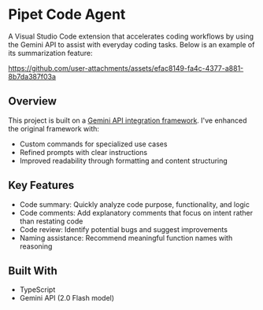 # Pipet Code Agent
A Visual Studio Code extension that accelerates coding workflows by using the Gemini API to assist with everyday coding tasks. Below is an example of its summarization feature:

https://github.com/user-attachments/assets/efac8149-fa4c-4377-a881-8b7da387f03a

## Overview
This project is built on a [Gemini API integration framework](https://github.com/google/generative-ai-docs/tree/main/examples/gemini/node/pipet-code-agent).
I've enhanced the original framework with:
- Custom commands for specialized use cases
- Refined prompts with clear instructions
- Improved readability through formatting and content structuring

## Key Features
- Code summary: Quickly analyze code purpose, functionality, and logic
- Code comments: Add explanatory comments that focus on intent rather than restating code
- Code review: Identify potential bugs and suggest improvements
- Naming assistance: Recommend meaningful function names with reasoning

## Built With
- TypeScript
- Gemini API (2.0 Flash model)
